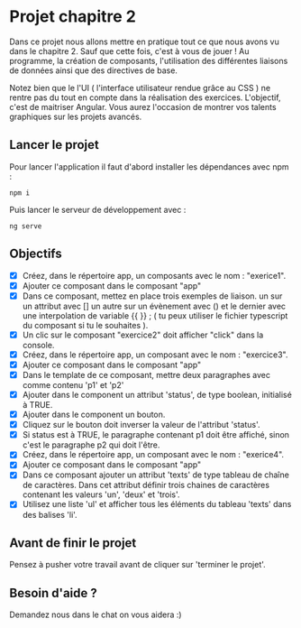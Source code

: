 # Projet chapitre 2

Dans ce projet nous allons mettre en pratique tout ce que nous avons vu dans le chapitre 2. Sauf que cette fois, c'est à vous de jouer ! Au programme, la création de composants, l'utilisation des différentes liaisons de données ainsi que des directives de base.

Notez bien que le l'UI ( l'interface utilisateur rendue grâce au CSS ) ne rentre pas du tout en compte dans la réalisation des exercices. L'objectif, c'est de maitriser Angular. Vous aurez l'occasion de montrer vos talents graphiques sur les projets avancés.

## Lancer le projet

Pour lancer l'application il faut d'abord installer les dépendances avec npm :

`npm i`

Puis lancer le serveur de développement avec :

`ng serve`

## Objectifs

- [x] Créez, dans le répertoire app, un composants avec le nom : "exerice1".
- [x] Ajouter ce composant dans le composant "app"
- [x] Dans ce composant, mettez en place trois exemples de liaison. un sur un attribut avec [] un autre sur un évènement avec () et le dernier avec une interpolation de variable {{ }} ; ( tu peux utiliser le fichier typescript du composant si tu le souhaites ).
- [x] Un clic sur le composant "exercice2" doit afficher "click" dans la console.
- [x] Créez, dans le répertoire app, un composant avec le nom : "exercice3".
- [x] Ajouter ce composant dans le composant "app"
- [x] Dans le template de ce composant, mettre deux paragraphes avec comme contenu 'p1' et 'p2'
- [x] Ajouter dans le component un attribut 'status', de type boolean, initialisé à TRUE.
- [x] Ajouter dans le component un bouton.
- [x] Cliquez sur le bouton doit inverser la valeur de l'attribut 'status'.
- [x] Si status est à TRUE, le paragraphe contenant p1 doit être affiché, sinon c'est le paragraphe p2 qui doit l'être.
- [x] Créez, dans le répertoire app, un composant avec le nom : "exerice4".
- [x] Ajouter ce composant dans le composant "app"
- [x] Dans ce composant ajouter un attribut 'texts' de type tableau de chaîne de caractères. Dans cet attribut définir trois chaines de caractères contenant les valeurs 'un', 'deux' et 'trois'.
- [x] Utilisez une liste 'ul' et afficher tous les éléments du tableau 'texts' dans des balises 'li'.

## Avant de finir le projet

Pensez à pusher votre travail avant de cliquer sur 'terminer le projet'.

## Besoin d'aide ?

Demandez nous dans le chat on vous aidera :)
